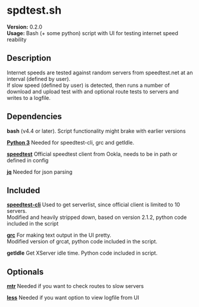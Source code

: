 # spdtest.sh

**Version:** 0.2.0  
**Usage:** Bash (+ some python) script with UI for testing internet speed reability

## Description

Internet speeds are tested against random servers from speedtest.net at an interval (defined by user).  
If slow speed (defined by user) is detected, then runs a number of download and upload test with and optional route tests to servers and writes to a logfile.

## Dependencies

**bash** (v4.4 or later). Script functionality might brake with earlier versions  

**[Python 3](https://www.python.org/downloads)** Needed for speedtest-cli, grc and getIdle.  

**[speedtest](https://www.speedtest.net/apps/cli)** Official speedtest client from Ookla, needs to be in path or defined in config

**[jq](https://stedolan.github.io/jq/)** Needed for json parsing  

## Included

**[speedtest-cli](https://github.com/sivel/speedtest-cli)** Used to get serverlist, since official client is limited to 10 servers.  
Modified and heavily stripped down, based on version 2.1.2, python code included in the script

**[grc](https://github.com/garabik/grc)** For making text output in the UI pretty.  
Modified version of grcat, python code included in the script.

**getIdle** Get XServer idle time. Python code included in script.

## Optionals

**[mtr](https://github.com/traviscross/mtr)** Needed if you want to check routes to slow servers  

**[less](http://www.greenwoodsoftware.com/less/)** Needed if you want option to view logfile from UI  
